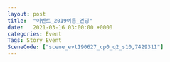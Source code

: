 ```yaml
---
layout: post
title:  "이벤트_2019여름_엔딩"
date:   2021-03-16 03:00:00 +0000
categories: Event
Tags: Story Event
SceneCode: ["scene_evt190627_cp0_q2_s10,7429311"]
---
```

